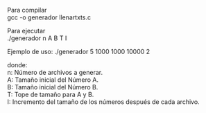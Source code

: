 Para compilar <br>
gcc -o generador llenartxts.c

Para ejecutar <br>
./generador n A B T I

Ejemplo de uso: ./generador 5 1000 1000 10000 2 <br>

donde: <br>
n: Número de archivos a generar. <br>
A: Tamaño inicial del Número A. <br>
B: Tamaño inicial del Número B. <br>
T: Tope de tamaño para A y B. <br>
I: Incremento del tamaño de los números después de cada archivo.
